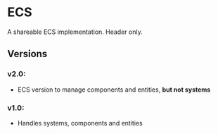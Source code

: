# ECS
A shareable ECS implementation. Header only.

## Versions
### v2.0:
- ECS version to manage components and entities, **but not systems**

### v1.0:
- Handles systems, components and entities
